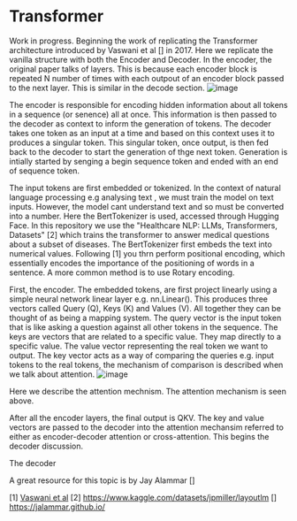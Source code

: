 # Transformer

Work in progress. Beginning the work of replicating the Transformer architecture introduced by Vaswani et al [] in 2017. Here we replicate the vanilla structure with both the Encoder and Decoder. In the encoder, the original paper talks of layers. This is because each encoder block is repeated N number of times with each outpout of an encoder block passed to the next layer. This is similar in the decode section.
![image](https://github.com/user-attachments/assets/17f63a7f-0ea0-4b29-97fd-b1b5ae27c999)


The encoder is responsible for encoding hidden information about all tokens in a sequence (or senence) all at once. This information is then passed to the decoder as context to inform the generation of tokens. The decoder takes one token as an input at a time and based on this context uses it to produces a singular token. This singular token, once output, is then fed back to the decoder to start the generation of thge next token. Generation is intially started by senging a begin sequence token and ended with an end of sequence token. 

The input tokens are first embedded or tokenized. In the context of natural language processing e.g analysing text , we must train the model on text inputs. However, the model cant understand text and so must be converted into a number. Here the BertTokenizer is used, accessed through Hugging Face. In this repository we use the "Healthcare NLP: LLMs, Transformers, Datasets" [2] which trains the transformer to answer medical questions about a subset of diseases. The BertTokenizer first embeds the text into numerical values. Following [1] you thrn perform positional encoding, which essentially encodes the importance of the positioning of words in a sentence. A more common method is to use Rotary encoding.

First, the encoder. The embedded tokens, are first project linearly using a simple neural network linear layer e.g. nn.Linear(). This produces three vectors called Query (Q), Keys (K) and Values (V). All together they can be thought of as being a mapping system. The query vector is the input token that is like asking a question against all other tokens in the sequence. The keys are vectors that are related to a specific value. They map directly to a specific value. The value vector representing the real token we want to output. The key vector acts as a way of comparing the queries e.g. input tokens to the real tokens, the mechanism of comparison is described when we talk about attention.
![image](https://github.com/user-attachments/assets/6758624a-83dc-4cd8-b6c1-719336c8a4fe)

Here we describe the attention mechnism. The attention mechanism is seen above. 

After all the encoder layers, the final output is QKV. The key and value vectors are passed to the decoder into the attention mechansim referred to either as encoder-decoder attention or cross-attention. This begins the decoder discussion.

The decoder 

A great resource for this topic is by Jay Alammar []



[1] [Vaswani et al](https://arxiv.org/abs/1706.03762)
[2] https://www.kaggle.com/datasets/jpmiller/layoutlm
[]  https://jalammar.github.io/

